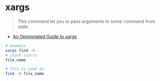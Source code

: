# xargs

> This command let you to pass arguments to some command from stdin

- [An Opinionated Guide to xargs](https://www.oilshell.org/blog/2021/08/xargs.html)

```bash
# example
xargs find -H 
# input starts
file_name

# this is same as 
find -H file_name
```